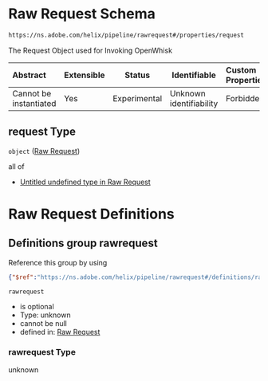 # Raw Request Schema

```txt
https://ns.adobe.com/helix/pipeline/rawrequest#/properties/request
```

The Request Object used for Invoking OpenWhisk


| Abstract               | Extensible | Status       | Identifiable            | Custom Properties | Additional Properties | Access Restrictions | Defined In                                                        |
| :--------------------- | ---------- | ------------ | ----------------------- | :---------------- | --------------------- | ------------------- | ----------------------------------------------------------------- |
| Cannot be instantiated | Yes        | Experimental | Unknown identifiability | Forbidden         | Allowed               | none                | [action.schema.json\*](action.schema.json "open original schema") |

## request Type

`object` ([Raw Request](action-properties-raw-request.md))

all of

-   [Untitled undefined type in Raw Request](rawrequest-definitions-rawrequest.md "check type definition")

# Raw Request Definitions

## Definitions group rawrequest

Reference this group by using

```json
{"$ref":"https://ns.adobe.com/helix/pipeline/rawrequest#/definitions/rawrequest"}
```




`rawrequest`

-   is optional
-   Type: unknown
-   cannot be null
-   defined in: [Raw Request](rawrequest-definitions-rawrequest.md "https&#x3A;//ns.adobe.com/helix/pipeline/rawrequest#/definitions/rawrequest")

### rawrequest Type

unknown
